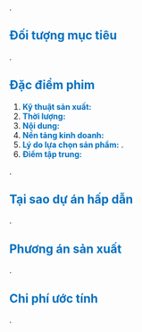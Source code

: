 .

## <span style="color:rgb(0, 112, 192)">Đối tượng mục tiêu</span> 

.

## <span style="color:rgb(0, 112, 192)">Đặc điểm phim</span> 
1. <span style="font-weight:bold; color:rgb(0, 112, 192)">Kỹ thuật sản xuất:</span> 
2. <span style="font-weight:bold; color:rgb(0, 112, 192)">Thời lượng:</span> 
3. <span style="font-weight:bold; color:rgb(0, 112, 192)">Nội dung:</span> 
4. <span style="font-weight:bold; color:rgb(0, 112, 192)">Nền tảng kinh doanh:</span> 
5. <span style="font-weight:bold; color:rgb(0, 112, 192)">Lý do lựa chọn sản phẩm:</span> .
6. <span style="font-weight:bold; color:rgb(0, 112, 192)">Điểm tập trung:</span> 

.

## <span style="color:rgb(0, 112, 192)">Tại sao dự án hấp dẫn</span> 

.

## <span style="color:rgb(0, 112, 192)">Phương án sản xuất</span> 

.

## <span style="color:rgb(0, 112, 192)">Chi phí ước tính</span> 

.
